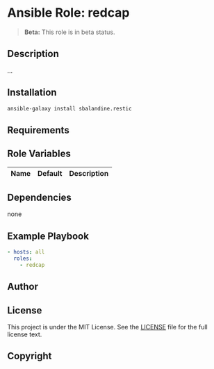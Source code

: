 # Ansible Role: redcap

> **Beta:** This role is in beta status.

## Description
...

## Installation

```bash
ansible-galaxy install sbalandine.restic
```
## Requirements

## Role Variables

| Name                   | Default                             | Description                                                                 |
| ---------------------- | ----------------------------------- | --------------------------------------------------------------------------- |
## Dependencies
none
## Example Playbook

```yml
- hosts: all
  roles:
    - redcap
```

## Author

## License

This project is under the MIT License. See the [LICENSE](https://sbaerlo.ch/licence) file for the full license text.

## Copyright

